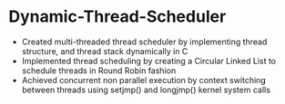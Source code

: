 # Dynamic-Thread-Scheduler
- Created multi-threaded thread scheduler by implementing thread structure, and thread stack dynamically in C
- Implemented thread scheduling by creating a Circular Linked List to schedule threads in Round Robin fashion
- Achieved concurrent non parallel execution by context switching between threads using setjmp() and longjmp() kernel system calls
